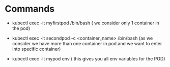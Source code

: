 # Commands

* kubectl exec -it myfirstpod /bin/bash  ( we consider only 1 container in the pod)

* kubectl exec -it secondpod -c <container_name> /bin/bash (as we consider we have more than one container in pod and we want to enter into specific container)

* kubectl exec -it mypod env ( this gives you all env variables for the POD)

